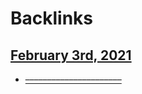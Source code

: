 
# Backlinks
## [February 3rd, 2021](<February 3rd, 2021.md>)
- [––––––––––––––––––––––](<––––––––––––––––––––––.md>)

